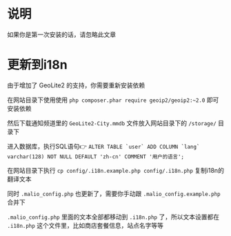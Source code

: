 # 说明
如果你是第一次安装的话，请忽略此文章

# 更新到i18n
由于增加了 GeoLite2 的支持，你需要重新安装依赖

在网站目录下使用使用 `php composer.phar require geoip2/geoip2:~2.0` 即可安装依赖

然后下载通知频道里的 `GeoLite2-City.mmdb` 文件放入网站目录下的 `/storage/` 目录下

进入数据库，执行SQL语句👉 ```ALTER TABLE `user` ADD COLUMN `lang` varchar(128) NOT NULL DEFAULT 'zh-cn' COMMENT '用户的语言';```

在网站目录下执行 `cp config/.i18n.example.php config/.i18n.php` 复制i18n的翻译文本

同时 `.malio_config.php` 也更新了，需要你手动跟 `.malio_config.example.php` 合并下

`.malio_config.php` 里面的文本全部都移动到 `.i18n.php` 了，所以文本设置都在 `.i18n.php` 这个文件里，比如商店套餐信息，站点名字等等
